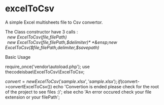 # excelToCsv

A simple Excel multisheets file to Csv convertor.  

The Class constructor have 3 calls :    
  *&ensp;new ExcelToCsv($file,$filePath)*  
  *&ensp;new ExcelToCsv($file,$filePath,$delimiter)*   
  *&ensp;new ExcelToCsv($file,$filePath,$delimiter,$savepath)*

Basic Usage

require_once('vendor\autoload.php');
use thecodeisbae\ExcelToCsv\ExcelToCsv;

$convert = new ExcelToCsv('sample.xlsx','sample.xlsx');
if($convert->convertExcelToCsv())
    echo 'Convertion is ended please check for the root of the project to see files :)';
else
    echo 'An error occured check your file extension or your filePath';

